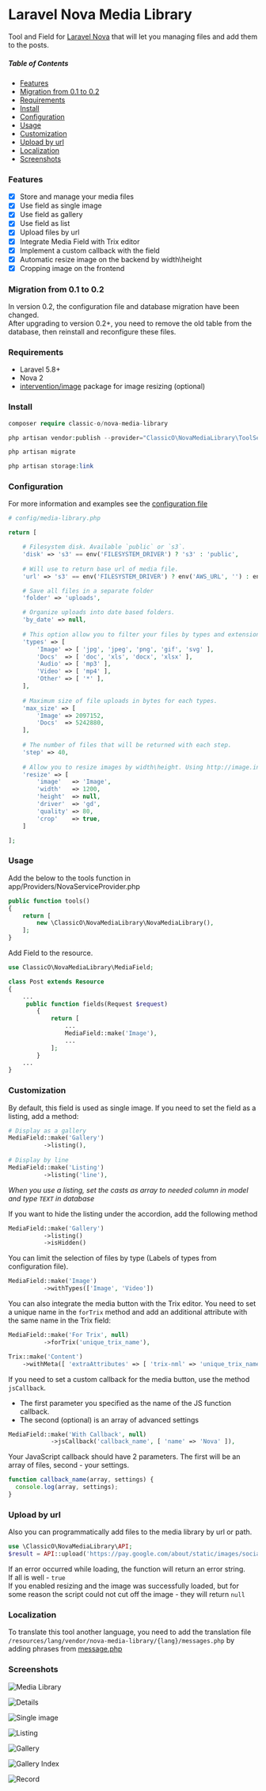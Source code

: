 # Laravel Nova Media Library

Tool and Field for [Laravel Nova](https://nova.laravel.com) that will let you managing files and add them to the posts.

##### Table of Contents
* [Features](#features)
* [Migration from 0.1 to 0.2](#migration-from-01-to-02)
* [Requirements](#requirements)
* [Install](#install)
* [Configuration](#configuration)
* [Usage](#usage)
* [Customization](#customization)
* [Upload by url](#upload-by-url)
* [Localization](#localization)
* [Screenshots](#screenshots)

### Features

- [x] Store and manage your media files
- [x] Use field as single image
- [x] Use field as gallery
- [x] Use field as list
- [x] Upload files by url
- [x] Integrate Media Field with Trix editor
- [x] Implement a custom callback with the field
- [x] Automatic resize image on the backend by width\height
- [x] Cropping image on the frontend

### Migration from 0.1 to 0.2

In version 0.2, the configuration file and database migration have been changed.  
After upgrading to version 0.2+, you need to remove the old table from the database, then reinstall and reconfigure these files.

### Requirements

- Laravel 5.8+
- Nova 2
- [intervention/image](http://image.intervention.io) package for image resizing (optional)

### Install

```php
composer require classic-o/nova-media-library

php artisan vendor:publish --provider="ClassicO\NovaMediaLibrary\ToolServiceProvider"

php artisan migrate

php artisan storage:link
```

### Configuration

For more information and examples see the [configuration file](https://github.com/classic-o/nova-media-library/blob/master/config/media-library.php)
```php
# config/media-library.php

return [

    # Filesystem disk. Available `public` or `s3`.
    'disk' => 's3' == env('FILESYSTEM_DRIVER') ? 's3' : 'public',
	
    # Will use to return base url of media file.
    'url' => 's3' == env('FILESYSTEM_DRIVER') ? env('AWS_URL', '') : env('APP_URL', '') . '/storage',

    # Save all files in a separate folder
    'folder' => 'uploads',

    # Organize uploads into date based folders.
    'by_date' => null,
	
    # This option allow you to filter your files by types and extensions.
    'types' => [
        'Image' => [ 'jpg', 'jpeg', 'png', 'gif', 'svg' ],
        'Docs'  => [ 'doc', 'xls', 'docx', 'xlsx' ],
        'Audio' => [ 'mp3' ],
        'Video' => [ 'mp4' ],
        'Other' => [ '*' ],
    ],
  	
    # Maximum size of file uploads in bytes for each types.
    'max_size' => [
        'Image' => 2097152,
        'Docs'  => 5242880,
    ],
    
    # The number of files that will be returned with each step.
    'step' => 40,
    
    # Allow you to resize images by width\height. Using http://image.intervention.io library
    'resize' => [
        'image'   => 'Image',
        'width'   => 1200,
        'height'  => null,
        'driver'  => 'gd',
        'quality' => 80,
        'crop'    => true,  
    ]

];
```

### Usage

Add the below to the tools function in app/Providers/NovaServiceProvider.php
```php
public function tools()
{
    return [
        new \ClassicO\NovaMediaLibrary\NovaMediaLibrary(),
    ];
}
```

Add Field to the resource.
```php
use ClassicO\NovaMediaLibrary\MediaField;

class Post extends Resource
{
    ...
     public function fields(Request $request)
        {
            return [
                ...
                MediaField::make('Image'),
                ...
            ];
        }
    ...
}
```

### Customization

By default, this field is used as single image. If you need to set the field as a listing, add a method:
```php
# Display as a gallery
MediaField::make('Gallery')
          ->listing(),
    
# Display by line
MediaField::make('Listing')
          ->listing('line'),
```
_When you use a listing, set the casts as array to needed column in model and type `TEXT` in database_

If you want to hide the listing under the accordion, add the following method
```php
MediaField::make('Gallery')
          ->listing()
          ->isHidden()
```

You can limit the selection of files by type (Labels of types from configuration file).
```php
MediaField::make('Image')
          ->withTypes(['Image', 'Video'])
```

You can also integrate the media button with the Trix editor.
You need to set a unique name in the `forTrix` method and add an additional attribute with the same name in the Trix field:
```php
MediaField::make('For Trix', null)
          ->forTrix('unique_trix_name'),

Trix::make('Content')
    ->withMeta([ 'extraAttributes' => [ 'trix-nml' => 'unique_trix_name' ] ])
```

If you need to set a custom callback for the media button, use the method `jsCallback`.
- The first parameter you specified as the name of the JS function callback.
- The second (optional) is an array of advanced settings
```php
MediaField::make('With Callback', null)
	        ->jsCallback('callback_name', [ 'name' => 'Nova' ]),
```

Your JavaScript callback should have 2 parameters. The first will be an array of files, second - your settings.
```javascript
function callback_name(array, settings) {
  console.log(array, settings);
}
```

### Upload by url

Also you can programmatically add files to the media library by url or path.
```php
use \ClassicO\NovaMediaLibrary\API;
$result = API::upload('https://pay.google.com/about/static/images/social/og_image.jpg');
```

If an error occurred while loading, the function will return an error string.  
If all is well - `true`  
If you enabled resizing and the image was successfully loaded, but for some reason the script could not cut off the image - they will return `null`

### Localization

To translate this tool another language, you need to add the translation file `/resources/lang/vendor/nova-media-library/{lang}/messages.php` by adding phrases from [message.php](https://github.com/classic-o/nova-media-library/tree/master/resources/lang/en/messages.php)

### Screenshots

![Media Library](https://raw.githubusercontent.com/classic-o/nova-media-library/master/docs/screenshot_1.png)

![Details](https://raw.githubusercontent.com/classic-o/nova-media-library/master/docs/screenshot_2.png)

![Single image](https://raw.githubusercontent.com/classic-o/nova-media-library/master/docs/screenshot_3.png)

![Listing](https://raw.githubusercontent.com/classic-o/nova-media-library/master/docs/screenshot_4.png)

![Gallery](https://raw.githubusercontent.com/classic-o/nova-media-library/master/docs/screenshot_5.png)

![Gallery Index](https://raw.githubusercontent.com/classic-o/nova-media-library/master/docs/screenshot_6.png)

![Record](https://raw.githubusercontent.com/classic-o/nova-media-library/master/docs/record.gif)
